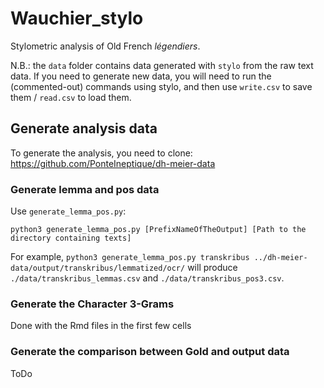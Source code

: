 # Wauchier_stylo


Stylometric analysis of Old French _légendiers_.

N.B.: the `data` folder contains data generated with `stylo` from the raw text data.
If you need to generate new data, you will need to run the (commented-out) commands using stylo, 
and then use `write.csv` to save them / `read.csv` to load them.

## Generate analysis data

To generate the analysis, you need to clone: https://github.com/PonteIneptique/dh-meier-data

### Generate lemma and pos data

Use `generate_lemma_pos.py`:

```shell
python3 generate_lemma_pos.py [PrefixNameOfTheOutput] [Path to the directory containing texts]
```

For example, `python3 generate_lemma_pos.py transkribus ../dh-meier-data/output/transkribus/lemmatized/ocr/` will produce 
`./data/transkribus_lemmas.csv` and `./data/transkribus_pos3.csv`.

### Generate the Character 3-Grams 

Done with the Rmd files in the first few cells

### Generate the comparison between Gold and output data

ToDo
